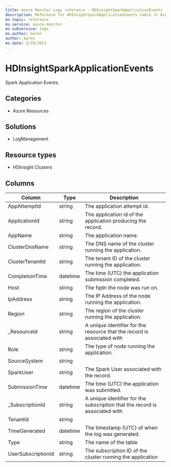 ```yaml
---
title: Azure Monitor Logs reference - HDInsightSparkApplicationEvents
description: Reference for HDInsightSparkApplicationEvents table in Azure Monitor Logs.
ms.topic: reference
ms.service: azure-monitor
ms.subservice: logs
ms.author: bwren
author: bwren
ms.date: 3/29/2021
---
```


# HDInsightSparkApplicationEvents

 Spark Application Events.

## Categories

- Azure Resources
## Solutions

- LogManagement
## Resource types

- HDInsight Clusters




## Columns

|Column|Type|Description|
|---|---|---|
|AppAttemptId|string|The application attempt id.|
|ApplicationId|string|The application id of the application producing the record.|
|AppName|string|The application name.|
|ClusterDnsName|string|The DNS name of the cluster running the application.|
|ClusterTenantId|string|The tenant ID of the cluster running the application.|
|CompletionTime|datetime|The time (UTC) the application submission completed.|
|Host|string|The fqdn the node was run on.|
|IpAddress|string|The IP Address of the node running the application.|
|Region|string|The region of the cluster running the application.|
|_ResourceId|string|A unique identifier for the resource that the record is associated with|
|Role|string|The type of node running the application.|
|SourceSystem|string||
|SparkUser|string|The Spark User associated with the record.|
|SubmissionTime|datetime|The time (UTC) the application was submitted.|
|_SubscriptionId|string|A unique identifier for the subscription that the record is associated with|
|TenantId|string||
|TimeGenerated|datetime|The timestamp (UTC) of when the log was generated.|
|Type|string|The name of the table|
|UserSubscriptionId|string|The subscription ID of the cluster running the application|
